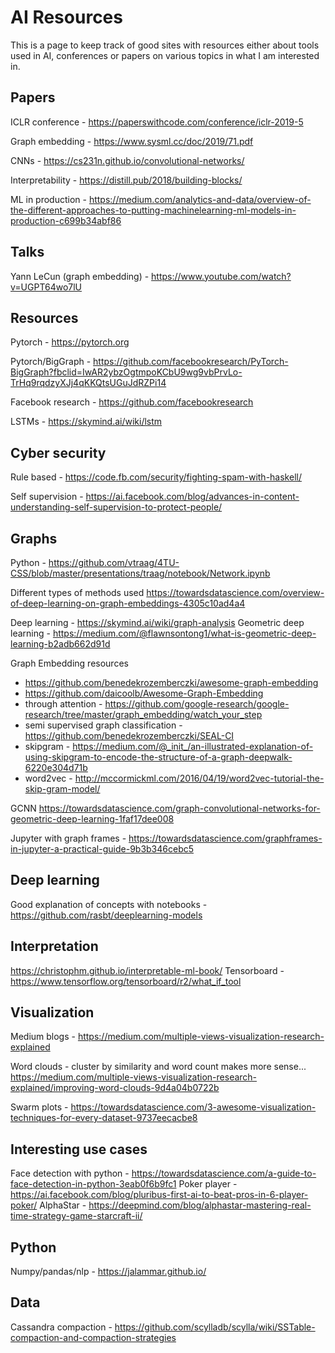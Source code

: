 # AI Resources

This is a page to keep track of good sites with resources either about tools used in AI, conferences or papers on various topics in what I am interested in.

## Papers

ICLR conference - https://paperswithcode.com/conference/iclr-2019-5

Graph embedding - https://www.sysml.cc/doc/2019/71.pdf

CNNs - https://cs231n.github.io/convolutional-networks/

Interpretability - https://distill.pub/2018/building-blocks/

ML in production - https://medium.com/analytics-and-data/overview-of-the-different-approaches-to-putting-machinelearning-ml-models-in-production-c699b34abf86

## Talks

Yann LeCun (graph embedding) - https://www.youtube.com/watch?v=UGPT64wo7lU

## Resources

Pytorch - https://pytorch.org

Pytorch/BigGraph - https://github.com/facebookresearch/PyTorch-BigGraph?fbclid=IwAR2ybzOgtmpoKCbU9wg9vbPrvLo-TrHq9rqdzyXJj4qKKQtsUGuJdRZPi14

Facebook research - https://github.com/facebookresearch

LSTMs - https://skymind.ai/wiki/lstm

## Cyber security 

Rule based - https://code.fb.com/security/fighting-spam-with-haskell/

Self supervision - https://ai.facebook.com/blog/advances-in-content-understanding-self-supervision-to-protect-people/

## Graphs

Python - https://github.com/vtraag/4TU-CSS/blob/master/presentations/traag/notebook/Network.ipynb

Different types of methods used 
https://towardsdatascience.com/overview-of-deep-learning-on-graph-embeddings-4305c10ad4a4

Deep learning - https://skymind.ai/wiki/graph-analysis
Geometric deep learning - https://medium.com/@flawnsontong1/what-is-geometric-deep-learning-b2adb662d91d

Graph Embedding resources
- https://github.com/benedekrozemberczki/awesome-graph-embedding
- https://github.com/daicoolb/Awesome-Graph-Embedding
- through attention - https://github.com/google-research/google-research/tree/master/graph_embedding/watch_your_step
- semi supervised graph classification - https://github.com/benedekrozemberczki/SEAL-CI
- skipgram - https://medium.com/@_init_/an-illustrated-explanation-of-using-skipgram-to-encode-the-structure-of-a-graph-deepwalk-6220e304d71b
- word2vec - http://mccormickml.com/2016/04/19/word2vec-tutorial-the-skip-gram-model/

GCNN
https://towardsdatascience.com/graph-convolutional-networks-for-geometric-deep-learning-1faf17dee008

Jupyter with graph frames - https://towardsdatascience.com/graphframes-in-jupyter-a-practical-guide-9b3b346cebc5

## Deep learning

Good explanation of concepts with notebooks - https://github.com/rasbt/deeplearning-models

## Interpretation

https://christophm.github.io/interpretable-ml-book/
Tensorboard - https://www.tensorflow.org/tensorboard/r2/what_if_tool

## Visualization

Medium blogs - https://medium.com/multiple-views-visualization-research-explained

Word clouds - cluster by similarity and word count makes more sense...
https://medium.com/multiple-views-visualization-research-explained/improving-word-clouds-9d4a04b0722b

Swarm plots - https://towardsdatascience.com/3-awesome-visualization-techniques-for-every-dataset-9737eecacbe8

## Interesting use cases

Face detection with python - https://towardsdatascience.com/a-guide-to-face-detection-in-python-3eab0f6b9fc1
Poker player - https://ai.facebook.com/blog/pluribus-first-ai-to-beat-pros-in-6-player-poker/
AlphaStar - https://deepmind.com/blog/alphastar-mastering-real-time-strategy-game-starcraft-ii/

## Python

Numpy/pandas/nlp - https://jalammar.github.io/

## Data

Cassandra compaction - https://github.com/scylladb/scylla/wiki/SSTable-compaction-and-compaction-strategies

